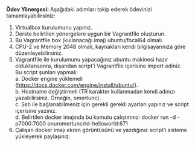 <b>Ödev Yönergesi:</b> Aşağıdaki adımları takip ederek ödevinizi tamamlayabilirsiniz:</br>
1. Virtualbox kurulumunu yapınız.</br> 
2. Derste belirtilen yönergelere uygun bir Vagrantfile oluşturun.</br>
3. Bu Vagrantfile box (kullanacağı imaj) ubuntu/focal64 olmalı.</br>
4. CPU-2 ve Memory 2048 olmalı, kaynakları kendi bilgisayarınıza göre düzenleyebilirsiniz.</br>
5. Vagrantfile ile kurulumunu yapacağınız ubuntu makinesi hazır olduktansonra, dışarıdan script'i Vagrantfile içerisine import ediniz. </br>
Bu script şunları yapmalı:</br>
a. Docker engine yüklemeli (https://docs.docker.com/engine/install/ubuntu/). </br>
b. Hostname değiştirmeli (TR karakter kullanmadan kendi adınızı yazabilirsiniz. Örneğin, omertunc). </br>
c. Ssh ile bağlanabilmeniz için gerekli gerekli ayarları yapınız ve script içerisine yazınız. </br>
d. Belirtilen docker imajında bu komutu çalıştırınız: docker run -d -p7000:7000 onuromertunc/rd-helloworld:671 </br>
6. Çalışan docker imajı ekran görüntüsünü ve yazdığınız script’i sisteme yükleyerek paylaşınız.
